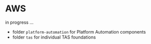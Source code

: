 # AWS

in progress ...

- folder `platform-automation` for Platform Automation components
- folder `tas` for individual TAS foundations
